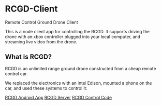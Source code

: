 # RCGD-Client
Remote Control Ground Drone Client

This is a node client app for controlling the RCGD. It supports driving the drone with an xbox controller plugged into your local computer, and streaming live video from the drone.

## What is RCGD?
RCGD is an unlimited range ground drone constructed from a cheap remote control car.

We replaced the electronics with an Intel Edison, mounted a phone on the car, and used these systems to control it:

[RCGD Android App](https://github.com/Mozoby/RCGD-Android-App)
[RCGD Server](https://github.com/Mozoby/RCGD-Server)
[RCGD Control Code](https://github.com/Mozoby/RCGD-Edison)
